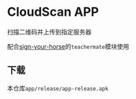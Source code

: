 # CloudScan APP

扫描二维码并上传到指定服务器

配合[sign-your-horse](https://github.com/naivekun/sign-your-horse)的`teachermate`模块使用

## 下载

本仓库`app/release/app-release.apk`